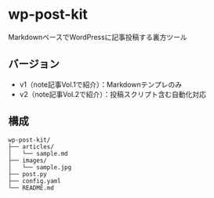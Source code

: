 # wp-post-kit

MarkdownベースでWordPressに記事投稿する裏方ツール

## バージョン

- v1（note記事Vol.1で紹介）：Markdownテンプレのみ
- v2（note記事Vol.2で紹介）：投稿スクリプト含む自動化対応

## 構成
```
wp-post-kit/
├── articles/
│   └── sample.md
├── images/
│   └── sample.jpg
├── post.py
├── config.yaml
└── README.md
```
